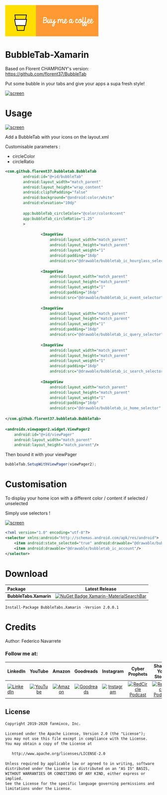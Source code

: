 <a href="https://github.com/sponsors/FANMixco/" target="_blank">
   <img src="https://raw.githubusercontent.com/FANMixco/Xamarin-SearchBar/master/bmc-rezr5vpd.gif" alt="sponsor" />
</a>

# BubbleTab-Xamarin

Based on Florent CHAMPIGNY's version: https://github.com/florent37/BubbleTab

Put some bubble in your tabs and give your apps a supa fresh style!

[![screen](https://raw.githubusercontent.com/florent37/BubbleTab/master/media/withScreen_cropped.png)](https://github.com/florent37/BubbleTab)

# Usage

[![screen](https://raw.githubusercontent.com/florent37/BubbleTab/master/media/video.gif)](https://github.com/florent37/BubbleTab)

Add a BubbleTab with your icons on the layout.xml

Customisable parameters :
- circleColor
- circleRatio

```xml
<com.github.florent37.bubbletab.BubbleTab
        android:id="@+id/bubbleTab"
        android:layout_width="match_parent"
        android:layout_height="wrap_content"
        android:clipToPadding="false"
        android:background="@android:color/white"
        android:elevation="10dp"

        app:bubbleTab_circleColor="@color/colorAccent"
        app:bubbleTab_circleRatio="1.25"
        >

                <ImageView
                    android:layout_width="match_parent"
                    android:layout_height="match_parent"
                    android:layout_weight="1"
                    android:padding="16dp"
                    android:src="@drawable/bubbletab_ic_hourglass_selector" />

                <ImageView
                    android:layout_width="match_parent"
                    android:layout_height="match_parent"
                    android:layout_weight="1"
                    android:padding="16dp"
                    android:src="@drawable/bubbletab_ic_event_selector" />

                <ImageView
                    android:layout_width="match_parent"
                    android:layout_height="match_parent"
                    android:layout_weight="1"
                    android:padding="16dp"
                    android:src="@drawable/bubbletab_ic_query_selector" />

                <ImageView
                    android:layout_width="match_parent"
                    android:layout_height="match_parent"
                    android:layout_weight="1"
                    android:padding="16dp"
                    android:src="@drawable/bubbletab_ic_search_selector" />

                <ImageView
                    android:layout_width="match_parent"
                    android:layout_height="match_parent"
                    android:layout_weight="1"
                    android:padding="16dp"
                    android:src="@drawable/bubbletab_ic_home_selector" />

</com.github.florent37.bubbletab.BubbleTab>

<androidx.viewpager2.widget.ViewPager2
    android:id="@+id/viewPager"
    android:layout_width="match_parent"
    android:layout_height="match_parent"/>
```

Then bound it with your viewPager

```csharp
bubbleTab.SetupWithViewPager(viewPager2);
```

# Customisation

To display your home icon with a different color / content if selected / unselected

Simply use selectors !

[![screen](https://raw.githubusercontent.com/florent37/BubbleTab/master/media/different_icon.gif)](https://github.com/florent37/BubbleTab)

```xml
<?xml version="1.0" encoding="utf-8"?>
<selector xmlns:android="http://schemas.android.com/apk/res/android">
    <item android:state_selected="true" android:drawable="@drawable/bubbletab_ic_account_selected"/>
    <item android:drawable="@drawable/bubbletab_ic_account"/>
</selector>
```

# Download

|  Package  |Latest Release|
|:----------|:------------:|
|**BubbleTabs.Xamarin**|[![NuGet Badge Xamarin-MaterialSearchBar](https://buildstats.info/nuget/BubbleTabs.Xamarin)](https://www.nuget.org/packages/BubbleTabs.Xamarin/)|

```
Install-Package BubbleTabs.Xamarin -Version 2.0.0.1
```

# Credits

Author: Federico Navarrete

### Follow me at:

|  LinkedIn  |YouTube|Amazon|Goodreads|Instagram|Cyber Prophets|Sharing Your Stories|
|:----------|:------------:|:------------:|:------------:|:------------:|:------------:|:------------:|
|[![LinkedIn](https://i.sstatic.net/idQWu.png)](https://bit.ly/lfanmixco)|[![YouTube](https://i.sstatic.net/CFPMR.png)](https://youtube.com/c/FedericoNavarrete)|[![Amazon](https://i.sstatic.net/NFOeE.png)](https://www.amazon.com/Federico-Navarrete/e/B08NJTXQRV)|[![Goodreads](https://i.sstatic.net/oBk0g.jpg)](https://www.goodreads.com/author/show/21125413.Federico_Navarrete)|[![Instagram](https://i.sstatic.net/PIfqY.png)](https://www.instagram.com/federico_the_consultant)|[![RedCircle Podcast](https://i.sstatic.net/4XICF.png)](https://redcircle.com/shows/cyber-prophets)|[![RedCircle Podcast](https://i.sstatic.net/4XICF.png)](https://redcircle.com/shows/sharing-your-stories)|


License
--------

    Copyright 2019-2020 fanmixco, Inc.

    Licensed under the Apache License, Version 2.0 (the "License");
    you may not use this file except in compliance with the License.
    You may obtain a copy of the License at

       http://www.apache.org/licenses/LICENSE-2.0

    Unless required by applicable law or agreed to in writing, software
    distributed under the License is distributed on an "AS IS" BASIS,
    WITHOUT WARRANTIES OR CONDITIONS OF ANY KIND, either express or implied.
    See the License for the specific language governing permissions and
    limitations under the License.
